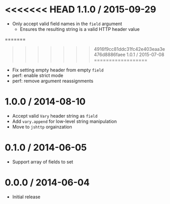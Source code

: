 <<<<<<< HEAD
1.1.0 / 2015-09-29
==================

  * Only accept valid field names in the `field` argument
    - Ensures the resulting string is a valid HTTP header value

=======
>>>>>>> 4916f9cc81ddc31fc42e403eaa3e476d8886faee
1.0.1 / 2015-07-08
==================

  * Fix setting empty header from empty `field`
  * perf: enable strict mode
  * perf: remove argument reassignments

1.0.0 / 2014-08-10
==================

  * Accept valid `Vary` header string as `field`
  * Add `vary.append` for low-level string manipulation
  * Move to `jshttp` orgainzation

0.1.0 / 2014-06-05
==================

  * Support array of fields to set

0.0.0 / 2014-06-04
==================

  * Initial release
